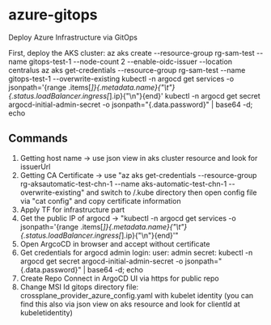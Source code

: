 # azure-gitops
Deploy Azure Infrastructure via GitOps

First, deploy the AKS cluster: 
az aks create --resource-group rg-sam-test --name gitops-test-1 --node-count 2 --enable-oidc-issuer --location centralus
az aks get-credentials --resource-group rg-sam-test --name gitops-test-1 --overwrite-existing
kubectl -n argocd get services -o jsonpath='{range .items[*]}{.metadata.name}{"\t"}{.status.loadBalancer.ingress[*].ip}{"\n"}{end}'
kubectl -n argocd get secret argocd-initial-admin-secret -o jsonpath="{.data.password}" | base64 -d; echo

## Commands
1. Getting host name -> use json view in aks cluster resource and look for issuerUrl
2. Getting CA Certificate -> use "az aks get-credentials --resource-group rg-aksautomatic-test-chn-1 --name aks-automatic-test-chn-1 --overwrite-existing" and switch to /.kube directory then open config file via "cat config" and copy certificate information
3. Apply TF for infrastructure part
4. Get the public IP of argocd -> "kubectl -n argocd get services -o jsonpath='{range .items[*]}{.metadata.name}{"\t"}{.status.loadBalancer.ingress[*].ip}{"\n"}{end}'"
5. Open ArgcoCD in browser and accept without certificate 
6. Get credentials for argocd admin login:
user:
admin
secret:
kubectl -n argocd get secret argocd-initial-admin-secret -o jsonpath="{.data.password}" | base64 -d; echo
7. Create Repo Connect in ArgoCD UI via https for public repo
8. Change MSI Id gitops directory file: crossplane_provider_azure_config.yaml with kubelet identity (you can find this also via json view on aks resource and look for clientId at kubeletidentity)
